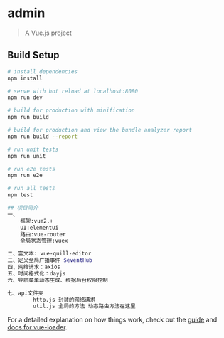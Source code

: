 # admin

> A Vue.js project

## Build Setup

``` bash
# install dependencies
npm install

# serve with hot reload at localhost:8080
npm run dev

# build for production with minification
npm run build

# build for production and view the bundle analyzer report
npm run build --report

# run unit tests
npm run unit

# run e2e tests
npm run e2e

# run all tests
npm test
```

``` bash
## 项目简介
一、
    框架:vue2.+
    UI:elementUi
    路由:vue-router
    全局状态管理:vuex

二、富文本: vue-quill-editor
三、定义全局广播事件 $eventHub
四、网络请求：axios
五、时间格式化：dayjs
六、导航菜单动态生成、根据后台权限控制

七、api文件夹
        http.js 封装的网络请求
        util.js 全局的方法 动态路由方法在这里


```

For a detailed explanation on how things work, check out the [guide](http://vuejs-templates.github.io/webpack/) and [docs for vue-loader](http://vuejs.github.io/vue-loader).
